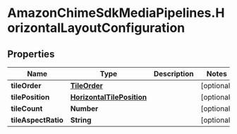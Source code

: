 # AmazonChimeSdkMediaPipelines.HorizontalLayoutConfiguration

## Properties

Name | Type | Description | Notes
------------ | ------------- | ------------- | -------------
**tileOrder** | [**TileOrder**](TileOrder.md) |  | [optional] 
**tilePosition** | [**HorizontalTilePosition**](HorizontalTilePosition.md) |  | [optional] 
**tileCount** | **Number** |  | [optional] 
**tileAspectRatio** | **String** |  | [optional] 


